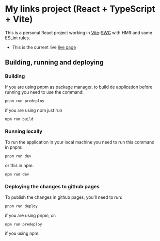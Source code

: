 # My links project (React + TypeScript + Vite)

This is a personal React project working in [Vite](https://github.com/vitejs/vite-plugin-react-swc)-[SWC](https://swc.rs/) with HMR and some ESLint rules.

- This is the current live [live page](https://gatitos-presidenciales.github.io/mis-links/)

## Building, running and deploying

### Building
If you are using pnpm as package manager, to build de application before running you need to use the command:
```bash
pnpm run predeploy
```
if you are using npm just run
```bash
npm run build
```

### Running locally
To run the application in your local machine you need to run this command in pnpm:
```bash
pnpm run dev
```
or this in npm:
```bash
npm run dev
```

### Deploying the changes to github pages
To publish the changes in github pages, you'll need to run:
```bash
pnpm run deploy
```
if you are using pnpm, or:
```bash
npm run predeploy
```
if you using npm.